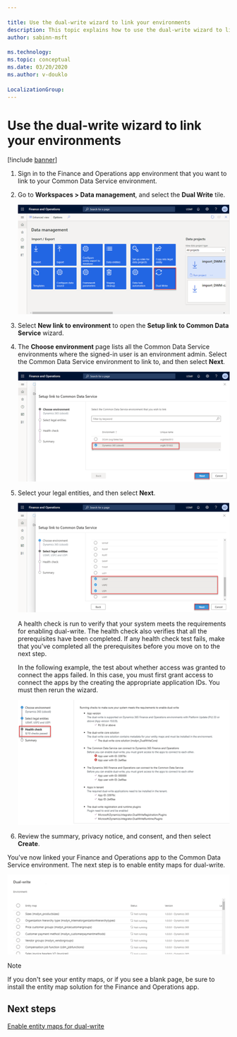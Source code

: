 ```yaml
---

title: Use the dual-write wizard to link your environments
description: This topic explains how to use the dual-write wizard to link a Finance and Operations app environment to your Common Data Service environment.
author: sabinn-msft

ms.technology: 
ms.topic: conceptual
ms.date: 03/20/2020
ms.author: v-douklo

LocalizationGroup: 
---
```


# Use the dual-write wizard to link your environments

[!include [banner](../../includes/banner.md)]



1. Sign in to the Finance and Operations app environment that you want to link to your Common Data Service environment.
2. Go to **Workspaces \> Data management**, and select the **Dual Write** tile.

    ![Dual Write tile](media/navigate-to-data-management.png)

3. Select **New link to environment** to open the **Setup link to Common Data Service** wizard.
4. The **Choose environment** page lists all the Common Data Service environments where the signed-in user is an environment admin. Select the Common Data Service environment to link to, and then select **Next**.

    ![Choose environment page](media/data-service-environment.png)

5. Select your legal entities, and then select **Next**.

    ![Select legal entities step](media/select-legal-entities.png)

    A health check is run to verify that your system meets the requirements for enabling dual-write. The health check also verifies that all the prerequisites have been completed. If any health check test fails, make that you've completed all the prerequisites before you move on to the next step.

    In the following example, the test about whether access was granted to connect the apps failed. In this case, you must first grant access to connect the apps by the creating the appropriate application IDs. You must then rerun the wizard.

    ![Health check page](media/health-check.png)

6. Review the summary, privacy notice, and consent, and then select **Create**.

You've now linked your Finance and Operations app to the Common Data Service environment. The next step is to enable entity maps for dual-write.

![Entity maps successfully linked](media/entity-maps-linked.png)

> [!NOTE]
> If you don't see your entity maps, or if you see a blank page, be sure to install the entity map solution for the Finance and Operations app.

## Next steps

[Enable entity maps for dual-write](enable-entity-map.md)
